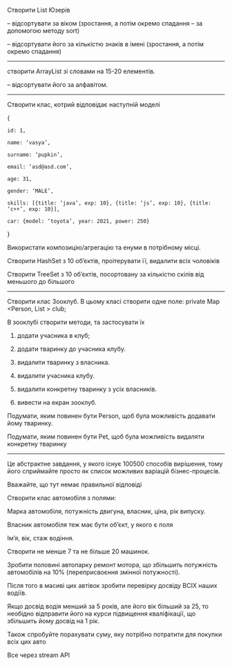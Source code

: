 Створити List Юзерів

– відсортувати  за  віком (зростання, а потім окремо спадання –  за допомогою методу sort)

– відсортувати його за кількістю знаків в імені  (зростання, а потім окремо спадання)

 ---

створити ArrayList зі словами на 15-20 елементів.

– відсортувати його за алфавітом.

 
---
 

Створити клас, котрий відповідає наступній моделі

{

    id: 1,

    name: ‘vasya’,

    surname: ‘pupkin’,

    email: ‘asd@asd.com’,

    age: 31,

    gender: ‘MALE’,

    skills: [{title: ‘java’, exp: 10}, {title: ‘js’, exp: 10}, {title: ‘c++’, exp: 10}],

    car: {model: ‘toyota’, year: 2021, power: 250}

}

Використати композицію/агрегацію та енуми в потрібному місці.

Створити HashSet з 10 об’єктів, проітерувати її, видалити всіх чоловіків

Створити TreeSet з 10 об’єктів, посортовану за кількістю скілів від меньшого до більшого

 
---
 

Створити клас Зооклуб. В цьому класі створити одне поле: private Map <Person, List <Pet>> club;

 В зооклубі створити методи, та застосувати їх

1) додати учасника в клуб;

2) додати тваринку до учасника клубу.

3) видалити тваринку з власника.

4) видалити учасника клубу.

5) видалити конкретну тваринку з усіх власників.

6) вивести на екран зооклуб.

Подумати, яким повинен бути Person, щоб була можливість додавати йому тваринку.

Подумати, яким повинен бути Pet, щоб була можливість видаляти конкретну тваринку

---

Це абстрактне завдання, у якого існує 100500 способів вирішення, тому його сприймайте просто як список можливих варіацій бізнес-процесів.

Вважайте, що тут немає правильної відповіді



Створити клас автомобіля з полями:

Марка автомобіля, потужність двигуна, власник, ціна, рік випуску.

Власник автомобіля теж має бути обʼєкт, у якого є поля

Імʼя, вік, стаж водіння.

Створити не менше 7 та не більше 20 машинок.

Зробити половині автопарку ремонт мотора, що збільшить потужність автомобілів на 10% (переприсвоєння змінної потужності).

Після того в масиві цих автівок зробити перевірку досвіду ВСІХ наших водіїв.

Якщо досвід водія менший за 5 років, але його вік більший за 25, то необідно відправити його на курси підвищення кваліфікації, що збільшить йому досвід на 1 рік.

Також спробуйте порахувати суму, яку потрібно потратити для покупки всіх цих авто

Все через stream API


